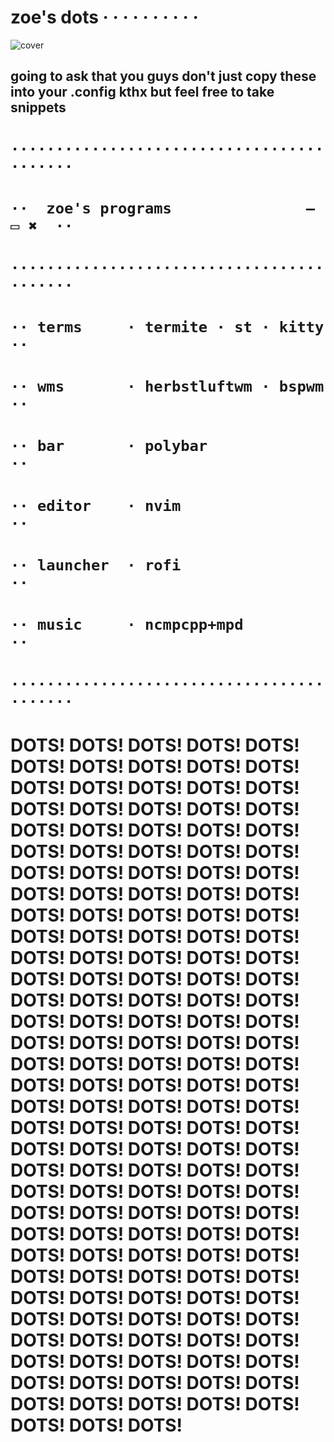 # zoe's dots · · · · · · · · · ·

![cover](/cover.gif)

## going to ask that you guys don't just copy these into your .config kthx but feel free to take snippets

# `··········································`
# `··  zoe's programs               — ▭ ✖  ··`
# `··········································`
# `·· terms     · termite · st · kitty     ··`
# `·· wms       · herbstluftwm · bspwm     ··`
# `·· bar       · polybar                  ··`
# `·· editor    · nvim                     ··`
# `·· launcher  · rofi                     ··`
# `·· music     · ncmpcpp+mpd              ··`
# `··········································`


# DOTS! DOTS! DOTS! DOTS! DOTS! DOTS! DOTS! DOTS! DOTS! DOTS! DOTS! DOTS! DOTS! DOTS! DOTS! DOTS! DOTS! DOTS! DOTS! DOTS! DOTS! DOTS! DOTS! DOTS! DOTS! DOTS! DOTS! DOTS! DOTS! DOTS! DOTS! DOTS! DOTS! DOTS! DOTS! DOTS! DOTS! DOTS! DOTS! DOTS! DOTS! DOTS! DOTS! DOTS! DOTS! DOTS! DOTS! DOTS! DOTS! DOTS! DOTS! DOTS! DOTS! DOTS! DOTS! DOTS! DOTS! DOTS! DOTS! DOTS! DOTS! DOTS! DOTS! DOTS! DOTS! DOTS! DOTS! DOTS! DOTS! DOTS! DOTS! DOTS! DOTS! DOTS! DOTS! DOTS! DOTS! DOTS! DOTS! DOTS! DOTS! DOTS! DOTS! DOTS! DOTS! DOTS! DOTS! DOTS! DOTS! DOTS! DOTS! DOTS! DOTS! DOTS! DOTS! DOTS! DOTS! DOTS! DOTS! DOTS! DOTS! DOTS! DOTS! DOTS! DOTS! DOTS! DOTS! DOTS! DOTS! DOTS! DOTS! DOTS! DOTS! DOTS! DOTS! DOTS! DOTS! DOTS! DOTS! DOTS! DOTS! DOTS! DOTS! DOTS! DOTS! DOTS! DOTS! DOTS! DOTS! DOTS! DOTS! DOTS! DOTS! DOTS! DOTS! DOTS! DOTS! DOTS! DOTS! DOTS! DOTS! DOTS! DOTS! DOTS! DOTS! DOTS! DOTS! DOTS! DOTS! DOTS! DOTS! DOTS! DOTS! DOTS! DOTS! DOTS! DOTS! DOTS! DOTS! DOTS! DOTS! DOTS! DOTS! 
